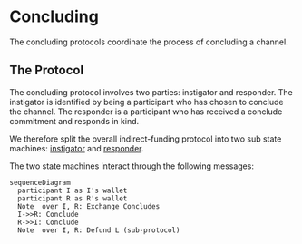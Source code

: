 # Concluding

The concluding protocols coordinate the process of concluding a channel.

## The Protocol

The concluding protocol involves two parties: instigator and responder.
The instigator is identified by being a participant who has chosen to conclude the channel. The responder is a participant who has received a conclude commitment and responds in kind.

We therefore split the overall indirect-funding protocol into two sub state machines:
[instigator](./instigator) and [responder](./responder).

The two state machines interact through the following messages:

```mermaid
sequenceDiagram
  participant I as I's wallet
  participant R as R's wallet
  Note  over I, R: Exchange Concludes
  I->>R: Conclude
  R->>I: Conclude
  Note  over I, R: Defund L (sub-protocol)

```
